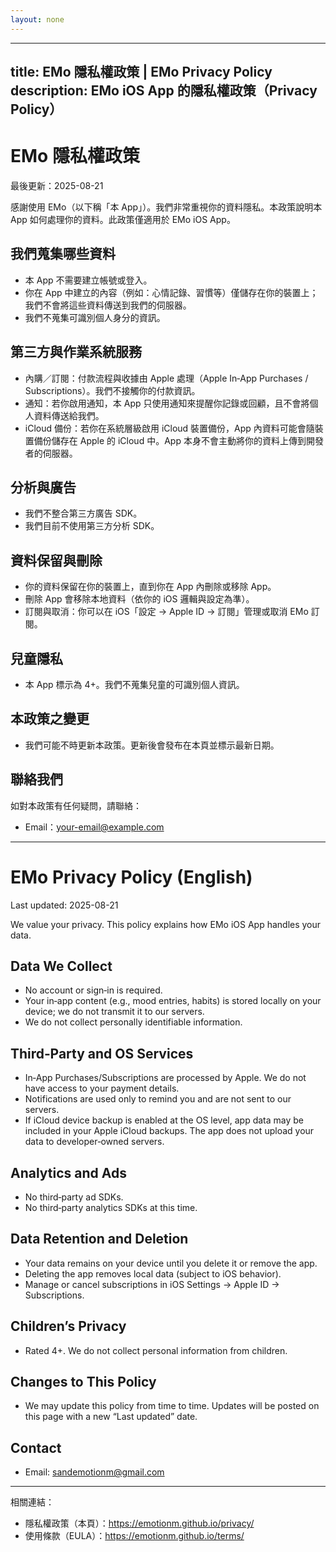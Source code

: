 ```yaml
---
layout: none
---
```

<style>
/* Hide GitHub Pages/Jekyll header banner and footer if present */
.page-header, .site-header, header, .navbar, .masthead { display: none !important; }
footer, .site-footer { display: none !important; }
main { padding-top: 0 !important; }
</style>
---
title: EMo 隱私權政策 | EMo Privacy Policy
description: EMo iOS App 的隱私權政策（Privacy Policy）
---

# EMo 隱私權政策
最後更新：2025-08-21

感謝使用 EMo（以下稱「本 App」）。我們非常重視你的資料隱私。本政策說明本 App 如何處理你的資料。此政策僅適用於 EMo iOS App。

## 我們蒐集哪些資料
- 本 App 不需要建立帳號或登入。
- 你在 App 中建立的內容（例如：心情記錄、習慣等）僅儲存在你的裝置上；我們不會將這些資料傳送到我們的伺服器。
- 我們不蒐集可識別個人身分的資訊。

## 第三方與作業系統服務
- 內購／訂閱：付款流程與收據由 Apple 處理（Apple In‑App Purchases / Subscriptions）。我們不接觸你的付款資訊。
- 通知：若你啟用通知，本 App 只使用通知來提醒你記錄或回顧，且不會將個人資料傳送給我們。
- iCloud 備份：若你在系統層級啟用 iCloud 裝置備份，App 內資料可能會隨裝置備份儲存在 Apple 的 iCloud 中。App 本身不會主動將你的資料上傳到開發者的伺服器。

## 分析與廣告
- 我們不整合第三方廣告 SDK。
- 我們目前不使用第三方分析 SDK。

## 資料保留與刪除
- 你的資料保留在你的裝置上，直到你在 App 內刪除或移除 App。
- 刪除 App 會移除本地資料（依你的 iOS 邏輯與設定為準）。
- 訂閱與取消：你可以在 iOS「設定 → Apple ID → 訂閱」管理或取消 EMo 訂閱。

## 兒童隱私
- 本 App 標示為 4+。我們不蒐集兒童的可識別個人資訊。

## 本政策之變更
- 我們可能不時更新本政策。更新後會發布在本頁並標示最新日期。

## 聯絡我們
如對本政策有任何疑問，請聯絡：
- Email：your-email@example.com

---

# EMo Privacy Policy (English)
Last updated: 2025-08-21

We value your privacy. This policy explains how EMo iOS App handles your data.

## Data We Collect
- No account or sign‑in is required.
- Your in‑app content (e.g., mood entries, habits) is stored locally on your device; we do not transmit it to our servers.
- We do not collect personally identifiable information.

## Third‑Party and OS Services
- In‑App Purchases/Subscriptions are processed by Apple. We do not have access to your payment details.
- Notifications are used only to remind you and are not sent to our servers.
- If iCloud device backup is enabled at the OS level, app data may be included in your Apple iCloud backups. The app does not upload your data to developer‑owned servers.

## Analytics and Ads
- No third‑party ad SDKs.
- No third‑party analytics SDKs at this time.

## Data Retention and Deletion
- Your data remains on your device until you delete it or remove the app.
- Deleting the app removes local data (subject to iOS behavior).
- Manage or cancel subscriptions in iOS Settings → Apple ID → Subscriptions.

## Children’s Privacy
- Rated 4+. We do not collect personal information from children.

## Changes to This Policy
- We may update this policy from time to time. Updates will be posted on this page with a new “Last updated” date.

## Contact
- Email: sandemotionm@gmail.com

---

相關連結：
- 隱私權政策（本頁）：https://emotionm.github.io/privacy/
- 使用條款（EULA）：https://emotionm.github.io/terms/
